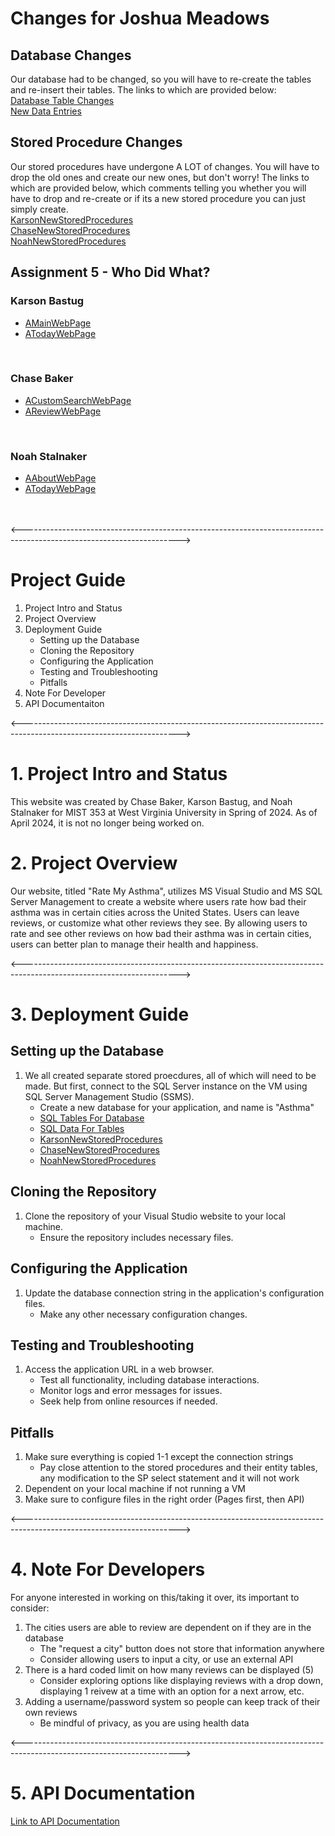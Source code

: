 # Changes for Joshua Meadows
## Database Changes
Our database had to be changed, so you will have to re-create the tables and re-insert their tables. The links to which are provided below:
<br>
[Database Table Changes](https://github.com/karsonbastug/Assignment3/blob/main/FinalDatabaseCreation.sql)
<br>
[New Data Entries](https://github.com/karsonbastug/Assignment3/blob/main/FinalDataInsert.sql)
<br>
## Stored Procedure Changes 
Our stored procedures have undergone A LOT of changes. You will have to drop the old ones and create our new ones, but don't worry! The links to which are provided below, which comments telling you whether you will have to drop and re-create or if its a new stored procedure you can just simply create.
<br>
[KarsonNewStoredProcedures](https://github.com/karsonbastug/Assignment3/blob/main/KarsonBastugSps.sql)
<br>
[ChaseNewStoredProcedures](https://github.com/karsonbastug/Assignment3/blob/main/ChaseBakerSps.sql)
<br>
[NoahNewStoredProcedures](https://github.com/karsonbastug/Assignment3/blob/main/NoahStalnakerSps.sql)

## Assignment 5 - Who Did What?

### Karson Bastug
   - [AMainWebPage](https://github.com/karsonbastug/RateMyAsthma/blob/master/RateMyAsthma/Pages/AMain.cshtml)
   - [ATodayWebPage](https://github.com/karsonbastug/RateMyAsthma/blob/master/RateMyAsthma/Pages/AToday.cshtml)
     
<br>

### Chase Baker
   - [ACustomSearchWebPage](https://github.com/karsonbastug/RateMyAsthma/blob/master/RateMyAsthma/Pages/ACustomSearch.cshtml)
   - [AReviewWebPage](https://github.com/karsonbastug/RateMyAsthma/blob/master/RateMyAsthma/Pages/AReview.cshtml)
     
<br>

### Noah Stalnaker
   - [AAboutWebPage](https://github.com/karsonbastug/RateMyAsthma/blob/master/RateMyAsthma/Pages/AAbout.cshtml)
   - [ATodayWebPage](https://github.com/karsonbastug/RateMyAsthma/blob/master/RateMyAsthma/Pages/AToday.cshtml)
     


<br>
<br>
<--------------------------------------------------------------------------------------------------------------------->

# Project Guide

1. Project Intro and Status
2. Project Overview
3. Deployment Guide
   - Setting up the Database
   - Cloning the Repository
   - Configuring the Application
   - Testing and Troubleshooting
   - Pitfalls
5. Note For Developer
6. API Documentaiton

<--------------------------------------------------------------------------------------------------------------------->
# 1. Project Intro and Status
This website was created by Chase Baker, Karson Bastug, and Noah Stalnaker for MIST 353 at West Virginia University in Spring of 2024. As of April 2024, it is not no longer being worked on.

# 2. Project Overview
Our website, titled "Rate My Asthma", utilizes MS Visual Studio and MS SQL Server Management to create a website where users rate how bad their asthma was in certain cities across the United States. Users can leave reviews, or customize what other reviews they see. By allowing users to rate and see other reviews on how bad their asthma was in certain cities, users can better plan to manage their health and happiness.

<--------------------------------------------------------------------------------------------------------------------->

# 3. Deployment Guide

## Setting up the Database

1. We all created separate stored proecdures, all of which will need to be made. But first, connect to the SQL Server instance on the VM using SQL Server Management Studio (SSMS).
   - Create a new database for your application, and name is "Asthma"
   - [SQL Tables For Database](https://github.com/karsonbastug/Assignment3/blob/main/FinalDatabaseCreation.sql)
   - [SQL Data For Tables](https://github.com/karsonbastug/Assignment3/blob/main/FinalDataInsert.sql)
   - [KarsonNewStoredProcedures](https://github.com/karsonbastug/Assignment3/blob/main/KarsonBastugSps.sql)
   - [ChaseNewStoredProcedures](https://github.com/karsonbastug/Assignment3/blob/main/ChaseBakerSps.sql)
   - [NoahNewStoredProcedures](https://github.com/karsonbastug/Assignment3/blob/main/NoahStalnakerSps.sql)

## Cloning the Repository

1. Clone the repository of your Visual Studio website to your local machine.
   - Ensure the repository includes necessary files.

## Configuring the Application

1. Update the database connection string in the application's configuration files.
   - Make any other necessary configuration changes.

## Testing and Troubleshooting

1. Access the application URL in a web browser.
   - Test all functionality, including database interactions.
   - Monitor logs and error messages for issues.
   - Seek help from online resources if needed.

## Pitfalls

1. Make sure everything is copied 1-1 except the connection strings
   - Pay close attention to the stored procedures and their entity tables, any modification to the SP select statement and it will not work
2. Dependent on your local machine if not running a VM
3. Make sure to configure files in the right order (Pages first, then API)

<--------------------------------------------------------------------------------------------------------------------->

# 4. Note For Developers

For anyone interested in working on this/taking it over, its important to consider:
1. The cities users are able to review are dependent on if they are in the database
     - The "request a city" button does not store that information anywhere
     - Consider allowing users to input a city, or use an external API
2. There is a hard coded limit on how many reviews can be displayed (5)
     - Consider exploring options like displaying reviews with a drop down, displaying 1 reivew at a time with an option for a next arrow, etc.
3. Adding a username/password system so people can keep track of their own reviews
     - Be mindful of privacy, as you are using health data

<--------------------------------------------------------------------------------------------------------------------->

# 5. API Documentation
[Link to API Documentation](AsthmaAPI/README.md)


